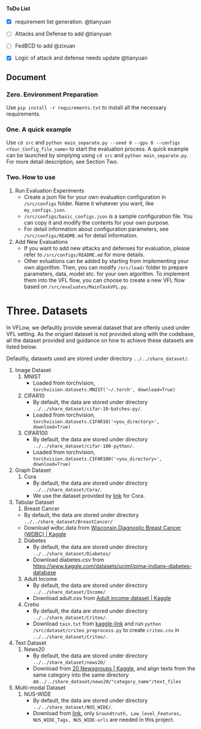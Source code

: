 #### ToDo List
- [x] requirement list generation. @tianyuan
- [ ] Attacks and Defense to add @tianyuan
- [ ] FedBCD to add @zixuan
- [x] Logic of attack and defense needs update @tianyuan


## Document

### Zero. Environment Preparation
Use `pip install -r requirements.txt` to install all the necessary requirements.

### One. A quick example
Use `cd src` and `python main_separate.py --seed 0 --gpu 0 --configs <Your_Config_file_name>` to start the evaluation process. A quick example can be launched by simplying using `cd src` and `python main_separate.py`. For more detail description, see Section Two.

### Two. How to use
1. Run Evaluation Experiments
    * Create a json file for your own evaluation configuration in `/src/configs` folder. Name it whatever you want, like `my_configs.json`.
    * `/src/configs/basic_configs.json` is a sample configuration file. You can copy it and modify the contents for your own purpose.
    * For detail information about configuration parameters, see `/src/configs/README.md` for detail information.
2. Add New Evaluations
    * If you want to add new attacks and defenses for evaluation, please refer to `/src/configs/README.md` for more details.
    * Other evluations can be added by starting from implementing your own algorithm. Then, you can modify `/src/load/` folder to prepare parameters, data, model etc. for your own algorithm. To implement them into the VFL flow, you can choose to create a new VFL flow based on `/src/evaluates/MainTaskVFL.py`.
<!-- 2. Modify the configuration files for the attacks and defenses you want to use in `/src/configs/attacks` or `/src/configs/defenses`. Remeber to keep the configuration files' names as `<AttackName/DefenseName>_configs.json` and keep `<AttackName/DefenseName>` the same as the one in the json file you created in step1. -->
<!-- 3. Add new functions for loading your config json file or dataset or model in `/src/load` directory and specify your data splition strategy.
4. Prepare your model (the one that you want to evaluate) in `/model_parameters` folder. The program will load it via `pickle` format.
5. Use `cd src` and `python main.py --seed 0 --gpu 0 --configs <Your_Config_file_name>` to start the evaluation process. -->

<!-- ### Three. How to add new evaluation strategies
1. Create your configuration file `<your_configs.json` for your evaluation in `/src/configs/` folder and add all the configuration parameters you need.
3. Implement your loading function for your configurations in `/src/load/LoadConfigs.py`.
4. Prepare your dataset if it has not been provied. Put it in `/data` folder. And prepare the data loading function in `/src/load/LoadDataset.py`. Also if you want to use your own data splitting strategy which is not yet supported, add it in `/src/load/LoadDataset.py` as well.
5. Prepare your own model in `/model_parameters` as pickle files. Simply use `pickle.dump(your_net, open('<YourPath>/<YourModel>.pkl','wb'))` to save your model and use `your_net = pickle.load(open('<YourPath>/<YourModel>.pkl',"rb"))` to load it.
6. Add the name of your attack(defense) method to `/src/configs/basic_configs.json` file and set the value to `1` if you want it in your evaluation. -->

# Three. Datasets
In VFLow, we defaultly provide several dataset that are oftenly used under VFL setting. As the origianl dataset is not provided along with the codebase, all the dataset provided and guidance on how to achieve these datasets are listed below.

Defaultly, datasets used are stored under directory `../../share_dataset/`.

1. Image Dataset
    1. MNIST
        * Loaded from torchvision, `torchvision.datasets.MNIST('~/.torch', download=True)`
    2. CIFAR10
        * By default, the data are stored under directory `../../share_dataset/cifar-10-batches-py/`.
        * Loaded from torchvision, `torchvision.datasets.CIFAR10('<you_directory>', download=True)`
    3. CIFAR100
        * By default, the data are stored under directory `../../share_dataset/cifar-100-python/`.
        * Loaded from torchvision, `torchvision.datasets.CIFAR100('<you_directory>', download=True)`
2. Graph Dataset
    1. Cora
        * By default, the data are stored under directory `../../share_dataset/Cora/`.
        * We use the dataset provided by [link](https://github.com/hgh0545/Graph-Fraudster) for Cora.
3. Tabular Dataset
    1. Breast Cancer
      * By default, the data are stored under directory `../../share_dataset/BreastCancer/`
      * Download wdbc.data from [Wisconsin Diagnostic Breast Cancer (WDBC) | Kaggle](https://www.kaggle.com/datasets/mohaiminul101/wisconsin-diagnostic-breast-cancer-wdbc)
   2. Diabetes
      * By default, the data are stored under directory `../../share_dataset/Diabetes/`
      * Download diabetes.csv from https://www.kaggle.com/datasets/uciml/pima-indians-diabetes-database
   3. Adult Income
      * By default, the data are stored under directory `../../share_dataset/Income/`
      * Download adult.csv from [Adult income dataset | Kaggle](https://www.kaggle.com/datasets/wenruliu/adult-income-dataset)
    4. Cretio
        * By default, the data are stored under directory `../../share_dataset/Criteo/`.
        * Download `tain.txt` from [kaggle-link](https://www.kaggle.com/datasets/mrkmakr/criteo-dataset) and run `python /src/dataset/criteo_preprocess.py` to create `criteo.csv` in `../../share_dataset/Criteo/`.
4. Text Dataset
    1. News20
        * By default, the data are stored under directory `../../share_dataset/news20/`
        * Download from [20 Newsgroups | Kaggle](https://www.kaggle.com/datasets/crawford/20-newsgroups), and align texts from the same category into the same directory as`../../share_dataset/news20/"category_name"/text_files`
5. Multi-modal Dataset
    1. NUS-WIDE
        * By default, the data are stored under directory `../../share_dataset/NUS_WIDE/`.
        * Download from [link](https://lms.comp.nus.edu.sg/wp-content/uploads/2019/research/nuswide/NUS-WIDE.html), only `Groundtruth, Low_level_Features, NUS_WIDE_Tags, NUS_WIDE-urls` are needed in this project.
